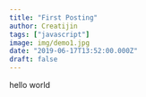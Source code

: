 ```yaml
---
title: "First Posting"
author: Creatijin
tags: ["javascript"]
image: img/demo1.jpg
date: "2019-06-17T13:52:00.000Z"
draft: false
---
```


hello world
